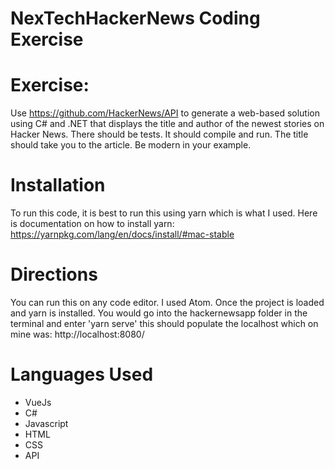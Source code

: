 # NexTechHackerNews Coding Exercise

# Exercise: 
Use https://github.com/HackerNews/API to generate a web-based solution using C# and .NET that displays the title and author of the newest stories on Hacker News. There should be tests. It should compile and run. The title should take you to the article. Be modern in your example. 

# Installation
To run this code, it is best to run this using yarn which is what I used.
Here is documentation on how to install yarn:
https://yarnpkg.com/lang/en/docs/install/#mac-stable

# Directions
You can run this on any code editor. I used Atom. Once the project is loaded and yarn is installed. You would go into the hackernewsapp folder in the terminal and enter 'yarn serve' this should populate the localhost which on mine was: http://localhost:8080/ 

# Languages Used
  * VueJs
  * C#
  * Javascript
  * HTML
  * CSS
  * API
